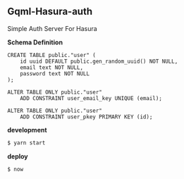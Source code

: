 ## Gqml-Hasura-auth

Simple Auth Server For Hasura

**Schema Definition**

```PLpgSQL
CREATE TABLE public."user" (
    id uuid DEFAULT public.gen_random_uuid() NOT NULL,
    email text NOT NULL,
    password text NOT NULL
);

ALTER TABLE ONLY public."user"
    ADD CONSTRAINT user_email_key UNIQUE (email);

ALTER TABLE ONLY public."user"
    ADD CONSTRAINT user_pkey PRIMARY KEY (id);
```

**development**

```bash
$ yarn start
```

**deploy**

```bash
$ now
```
